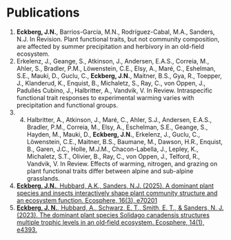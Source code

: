 # Publications

1. **Eckberg, J.N.**, Barrios-García, M.N., Rodríguez-Cabal, M.A., Sanders, N.J. In Revision. Plant functional traits, but not community composition, are affected by summer precipitation and herbivory in an old-field ecosystem.
2. Erkelenz, J., Geange, S., Atkinson, J., Andersen, E.A.S., Correia, M., Ahler, S., Bradler, P.M., Löwenstein, C.E., Elsy, A., Maré, C., Eshelman, S.E., Mauki, D., Guclu, C., **Eckberg, J.N.**, Maitner, B.S., Gya, R., Toepper, J., Klanderud, K., Enquist, B., Michaletz, S., Ray, C., von Oppen, J., Padullés Cubino, J., Halbritter, A., Vandvik, V. In Review. Intraspecific functional trait responses to experimental warming varies with precipitation and functional groups.
3. 4.	Halbritter, A., Atkinson, J., Maré, C., Ahler, S.J., Andersen, E.A.S., Bradler, P.M., Correia, M., Elsy, A., Eschelman, S.E., Geange, S., Hayden, M., Mauki, D., **Eckberg, J.N.**, Erkelenz, J., Guclu, C., Löwenstein, C.E., Maitner, B.S., Baumane, M., Dawson, H.R., Enquist, B., Garen, J.C., Holle, M.J.M., Chacon-Labella, J., Lepley, K., Michaletz, S.T., Olivier, B., Ray, C., von Oppen, J., Telford, R., Vandvik, V. In Review. Effects of warming, nitrogen, and grazing on plant functional traits differ between alpine and sub-alpine grasslands.
4. [**Eckberg, J.N.**, Hubbard, A.K., Sanders, N.J. (2025). A dominant plant species and insects interactively shape plant community structure and an ecosystem function. Ecosphere, 16(3), e70201](solidago_2025.pdf)
5. [**Eckberg, J. N.**, Hubbard, A., Schwarz, E. T., Smith, E. T., & Sanders, N. J. (2023). The dominant plant species Solidago canadensis structures multiple trophic levels in an old‐field ecosystem. Ecosphere, 14(1), e4393.](solidago.pdf)

